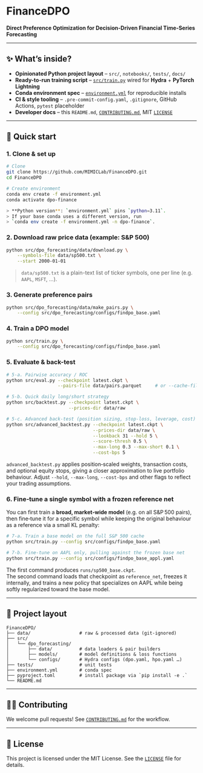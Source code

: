 # FinanceDPO

**Direct Preference Optimization for Decision-Driven Financial Time-Series Forecasting**

---

## ✨ What’s inside?

* **Opinionated Python project layout** – `src/`, `notebooks/`, `tests/`, `docs/`
* **Ready-to-run training script** – [`src/train.py`](src/train.py) wired for **Hydra** + **PyTorch Lightning**
* **Conda environment spec** – [`environment.yml`](environment.yml) for reproducible installs
* **CI & style tooling** – `.pre-commit-config.yaml`, `.gitignore`, GitHub Actions, `pytest` placeholder
* **Developer docs** – this `README.md`, [`CONTRIBUTING.md`](CONTRIBUTING.md), MIT [`LICENSE`](LICENSE)

---

## 🔧 Quick start

### 1. Clone & set up
```bash
# Clone
git clone https://github.com/MIMICLab/FinanceDPO.git
cd FinanceDPO

# Create environment
conda env create -f environment.yml
conda activate dpo-finance

> **Python version**: `environment.yml` pins `python=3.11`.  
> If your base conda uses a different version, run  
> `conda env create -f environment.yml -n dpo-finance`.
```

### 2. Download raw price data (example: S&P 500)
```bash
python src/dpo_forecasting/data/download.py \
    --symbols-file data/sp500.txt \
    --start 2000-01-01
```
> `data/sp500.txt` is a plain-text list of ticker symbols, one per line (e.g. `AAPL`, `MSFT`, …).

### 3. Generate preference pairs
```bash
python src/dpo_forecasting/data/make_pairs.py \
    --config src/dpo_forecasting/configs/findpo_base.yaml
```

### 4. Train a DPO model
```bash
python src/train.py \
    --config src/dpo_forecasting/configs/findpo_base.yaml
```

### 5. Evaluate & back-test
```bash
# 5‑a. Pairwise accuracy / ROC
python src/eval.py --checkpoint latest.ckpt \
                   --pairs-file data/pairs.parquet     # or --cache-file

# 5‑b. Quick daily long/short strategy
python src/backtest.py --checkpoint latest.ckpt \
                       --prices-dir data/raw

# 5‑c. Advanced back‑test (position sizing, stop‑loss, leverage, cost)
python src/advanced_backtest.py --checkpoint latest.ckpt \
                                --prices-dir data/raw \
                                --lookback 31 --hold 5 \
                                --score-thresh 0.5 \
                                --max-long 0.3 --max-short 0.1 \
                                --cost-bps 5
```
`advanced_backtest.py` applies position‑scaled weights, transaction costs,
and optional equity stops, giving a closer approximation to live
portfolio behaviour.  Adjust `--hold`, `--max-long`, `--cost-bps` and other
flags to reflect your trading assumptions.

### 6. Fine‑tune a single symbol with a frozen reference net

You can first train a **broad, market‑wide model** (e.g. on all S&P 500 pairs),
then fine‑tune it for a specific symbol while keeping the original behaviour
as a reference via a small KL penalty:

```bash
# 7‑a. Train a base model on the full S&P 500 cache
python src/train.py --config src/configs/findpo_base.yaml

# 7‑b. Fine‑tune on AAPL only, pulling against the frozen base net
python src/train.py --config src/configs/findpo_base_appl.yaml

```

The first command produces `runs/sp500_base.ckpt`.  
The second command loads that checkpoint as `reference_net`, freezes it
internally, and trains a new policy that specializes on AAPL while being softly
regularized toward the base model.

---

## 📂 Project layout
```
FinanceDPO/
├── data/                  # raw & processed data (git-ignored)
├── src/
│   └── dpo_forecasting/
│       ├── data/          # data loaders & pair builders
│       ├── models/        # model definitions & loss functions
│       └── configs/       # Hydra configs (dpo.yaml, hpo.yaml …)
├── tests/                 # unit tests
├── environment.yml        # conda spec
├── pyproject.toml         # install package via `pip install -e .`
└── README.md
```

---

## 🧑‍💻 Contributing

We welcome pull requests! See [`CONTRIBUTING.md`](CONTRIBUTING.md) for the workflow.

---

## 📜 License

This project is licensed under the MIT License. See the [`LICENSE`](LICENSE) file for details.
